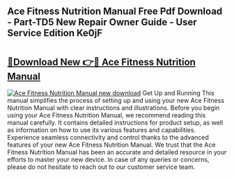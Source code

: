 ## Ace Fitness Nutrition Manual Free Pdf Download - Part-TD5 New Repair Owner Guide - User Service Edition Ke0jF

# <h2><a href="http://bc14824.oget.top/?id=Ace+Fitness+Nutrition+Manual">🔗Download New 👉🔴 Ace Fitness Nutrition Manual</a></h2>

[![Ace Fitness Nutrition Manual new download](https://i.imgur.com/5g1atiW.png)](http://bc14824.oget.top/?id=Ace+Fitness+Nutrition+Manual)
Get Up and Running This manual simplifies the process of setting up and using your new Ace Fitness Nutrition Manual with clear instructions and illustrations. Before you begin using your Ace Fitness Nutrition Manual, we recommend reading this manual carefully. It contains detailed instructions for product setup, as well as information on how to use its various features and capabilities. Experience seamless connectivity and control thanks to the advanced features of your new Ace Fitness Nutrition Manual. We trust that the Ace Fitness Nutrition Manual has been an accurate and detailed resource in your efforts to master your new device. In case of any queries or concerns, please do not hesitate to reach out to our customer service team.

